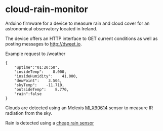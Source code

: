 # cloud-rain-monitor

Arduino firmware for a device to measure rain and cloud cover for an astronomical observatory located in Ireland.

The device offers an HTTP interface to GET current conditions as well as posting messages to http://dweet.io.

Example request to /weather
```
{
	"uptime":"01:20:58",
	"insideTemp":    8.000,
	"insideHumidity":    41.000,
	"dewPoint":    3.504,
	"skyTemp":    -11.710,
	"outsideTemp":    8.770,
	"rain":false
}
```

Clouds are detected using an Melexis [MLX90614](http://www.melexis.com/Infrared-Thermometer-Sensors/Infrared-Thermometer-Sensors/MLX90614-615.aspx) sensor to measure IR radiation from the sky. 

Rain is detected using a [cheap rain sensor](http://www.dx.com/p/cg05sz-063-rain-sensor-for-arduino-black-silver-works-with-official-arduino-boards-266534#.VmdKgt_hBE4)
